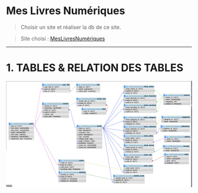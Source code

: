 # Mes Livres Numériques
> Choisir un site et réaliser la db de ce site.

> Site choisi : [MesLivresNumériques](https://www.meslivresnumeriques.be/)
***
# 1. TABLES & RELATION DES TABLES
![tables et leurs relations](./img/db-rel.png)
